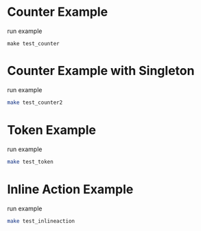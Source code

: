 
# Counter Example

run example

```
make test_counter
```

# Counter Example with Singleton

run example

```bash
make test_counter2
```

# Token Example

run example

```bash
make test_token
```

# Inline Action Example

run example

```bash
make test_inlineaction
```
